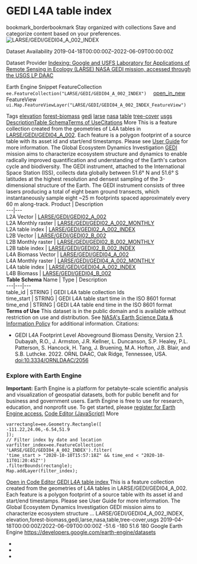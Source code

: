 
#  GEDI L4A table index 
bookmark_borderbookmark Stay organized with collections  Save and categorize content based on your preferences.
![LARSE/GEDI/GEDI04_A_002_INDEX](https://developers.google.com/earth-engine/datasets/images/LARSE/LARSE_GEDI_GEDI04_A_002_INDEX_sample.png) 

Dataset Availability
    2019-04-18T00:00:00Z–2022-06-09T00:00:00Z 

Dataset Provider
     [ Indexing: Google and USFS Laboratory for Applications of Remote Sensing in Ecology (LARSE) ](https://www.fs.usda.gov/) [ NASA GEDI mission, accessed through the USGS LP DAAC ](https://daac.ornl.gov/GEDI/guides/GEDI_L4A_AGB_Density_V2_1.html) 

Earth Engine Snippet
     FeatureCollection `    ee.FeatureCollection("LARSE/GEDI/GEDI04_A_002_INDEX")   ` [ open_in_new ](https://code.earthengine.google.com/?scriptPath=Examples:Datasets/LARSE/LARSE_GEDI_GEDI04_A_002_INDEX)      FeatureView  `    ui.Map.FeatureViewLayer("LARSE/GEDI/GEDI04_A_002_INDEX_FeatureView")   ` 

Tags
     [elevation](https://developers.google.com/earth-engine/datasets/tags/elevation) [forest-biomass](https://developers.google.com/earth-engine/datasets/tags/forest-biomass) [gedi](https://developers.google.com/earth-engine/datasets/tags/gedi) [larse](https://developers.google.com/earth-engine/datasets/tags/larse) [nasa](https://developers.google.com/earth-engine/datasets/tags/nasa) [table](https://developers.google.com/earth-engine/datasets/tags/table) [tree-cover](https://developers.google.com/earth-engine/datasets/tags/tree-cover) [usgs](https://developers.google.com/earth-engine/datasets/tags/usgs)
[Description](https://developers.google.com/earth-engine/datasets/catalog/LARSE_GEDI_GEDI04_A_002_INDEX#description)[Table Schema](https://developers.google.com/earth-engine/datasets/catalog/LARSE_GEDI_GEDI04_A_002_INDEX#table-schema)[Terms of Use](https://developers.google.com/earth-engine/datasets/catalog/LARSE_GEDI_GEDI04_A_002_INDEX#terms-of-use)[Citations](https://developers.google.com/earth-engine/datasets/catalog/LARSE_GEDI_GEDI04_A_002_INDEX#citations) More
This is a feature collection created from the geometries of L4A tables in [LARSE/GEDI/GEDI04_A_002](https://developers.google.com/earth-engine/datasets/catalog/LARSE_GEDI_GEDI04_A_002). Each feature is a polygon footprint of a source table with its asset id and start/end timestamps.
Please see [User Guide](https://daac.ornl.gov/GEDI/guides/GEDI_L4A_AGB_Density_V2_1.html) for more information.
The Global Ecosystem Dynamics Investigation [GEDI](https://gedi.umd.edu/) mission aims to characterize ecosystem structure and dynamics to enable radically improved quantification and understanding of the Earth's carbon cycle and biodiversity. The GEDI instrument, attached to the International Space Station (ISS), collects data globally between 51.6° N and 51.6° S latitudes at the highest resolution and densest sampling of the 3-dimensional structure of the Earth. The GEDI instrument consists of three lasers producing a total of eight beam ground transects, which instantaneously sample eight ~25 m footprints spaced approximately every 60 m along-track.
Product | Description  
---|---  
L2A Vector | [LARSE/GEDI/GEDI02_A_002](https://developers.google.com/earth-engine/datasets/catalog/LARSE_GEDI_GEDI02_A_002)  
L2A Monthly raster | [LARSE/GEDI/GEDI02_A_002_MONTHLY](https://developers.google.com/earth-engine/datasets/catalog/LARSE_GEDI_GEDI02_A_002_MONTHLY)  
L2A table index | [LARSE/GEDI/GEDI02_A_002_INDEX](https://developers.google.com/earth-engine/datasets/catalog/LARSE_GEDI_GEDI02_A_002_INDEX)  
L2B Vector | [LARSE/GEDI/GEDI02_B_002](https://developers.google.com/earth-engine/datasets/catalog/LARSE_GEDI_GEDI02_B_002)  
L2B Monthly raster | [LARSE/GEDI/GEDI02_B_002_MONTHLY](https://developers.google.com/earth-engine/datasets/catalog/LARSE_GEDI_GEDI02_B_002_MONTHLY)  
L2B table index | [LARSE/GEDI/GEDI02_B_002_INDEX](https://developers.google.com/earth-engine/datasets/catalog/LARSE_GEDI_GEDI02_B_002_INDEX)  
L4A Biomass Vector | [LARSE/GEDI/GEDI04_A_002](https://developers.google.com/earth-engine/datasets/catalog/LARSE_GEDI_GEDI04_A_002)  
L4A Monthly raster | [LARSE/GEDI/GEDI04_A_002_MONTHLY](https://developers.google.com/earth-engine/datasets/catalog/LARSE_GEDI_GEDI04_A_002_MONTHLY)  
L4A table index | [LARSE/GEDI/GEDI04_A_002_INDEX](https://developers.google.com/earth-engine/datasets/catalog/LARSE_GEDI_GEDI04_A_002_INDEX)  
L4B Biomass | [LARSE/GEDI/GEDI04_B_002](https://developers.google.com/earth-engine/datasets/catalog/LARSE_GEDI_GEDI04_B_002)  
**Table Schema**
Name | Type | Description  
---|---|---  
table_id | STRING | GEDI L4A table collection Ids  
time_start | STRING | GEDI L4A table start time in the ISO 8601 format  
time_end | STRING | GEDI L4A table end time in the ISO 8601 format  
**Terms of Use**
This dataset is in the public domain and is available without restriction on use and distribution. See [NASA's Earth Science Data & Information Policy](https://www.earthdata.nasa.gov/engage/open-data-services-and-software/data-and-information-policy) for additional information.
Citations:
  * GEDI L4A Footprint Level Aboveground Biomass Density, Version 2.1. Dubayah, R.O., J. Armston, J.R. Kellner, L. Duncanson, S.P. Healey, P.L. Patterson, S. Hancock, H. Tang, J. Bruening, M.A. Hofton, J.B. Blair, and S.B. Luthcke. 2022. ORNL DAAC, Oak Ridge, Tennessee, USA. [doi:10.3334/ORNLDAAC/2056](https://doi.org/10.3334/ORNLDAAC/2056)


### Explore with Earth Engine
**Important:** Earth Engine is a platform for petabyte-scale scientific analysis and visualization of geospatial datasets, both for public benefit and for business and government users. Earth Engine is free to use for research, education, and nonprofit use. To get started, please [register for Earth Engine access.](https://console.cloud.google.com/earth-engine)
[Code Editor (JavaScript)](https://developers.google.com/earth-engine/datasets/catalog/LARSE_GEDI_GEDI04_A_002_INDEX#code-editor-javascript-sample) More
```
varrectangle=ee.Geometry.Rectangle([
-111.22,24.06,-6.54,51.9
]);
// Filter index by date and location
varfilter_index=ee.FeatureCollection(
'LARSE/GEDI/GEDI04_A_002_INDEX').filter(
'time_start > "2020-10-10T15:57:18Z" && time_end < "2020-10-11T01:20:45Z"')
.filterBounds(rectangle);
Map.addLayer(filter_index);
```
[ Open in Code Editor ](https://code.earthengine.google.com/?scriptPath=Examples:Datasets/LARSE/LARSE_GEDI_GEDI04_A_002_INDEX)
[ GEDI L4A table index ](https://developers.google.com/earth-engine/datasets/catalog/LARSE_GEDI_GEDI04_A_002_INDEX)
This is a feature collection created from the geometries of L4A tables in LARSE/GEDI/GEDI04_A_002. Each feature is a polygon footprint of a source table with its asset id and start/end timestamps. Please see User Guide for more information. The Global Ecosystem Dynamics Investigation GEDI mission aims to characterize ecosystem structure …
LARSE/GEDI/GEDI04_A_002_INDEX, elevation,forest-biomass,gedi,larse,nasa,table,tree-cover,usgs 
2019-04-18T00:00:00Z/2022-06-09T00:00:00Z
-51.6 -180 51.6 180 
Google Earth Engine
https://developers.google.com/earth-engine/datasets
  * [ ](https://doi.org/https://www.fs.usda.gov/)
  * [ ](https://doi.org/https://daac.ornl.gov/GEDI/guides/GEDI_L4A_AGB_Density_V2_1.html)
  * [ ](https://doi.org/https://developers.google.com/earth-engine/datasets/catalog/LARSE_GEDI_GEDI04_A_002_INDEX)


